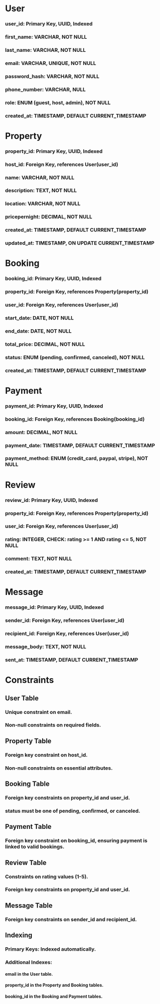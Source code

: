# User
### user_id: Primary Key, UUID, Indexed
### first_name: VARCHAR, NOT NULL
### last_name: VARCHAR, NOT NULL
### email: VARCHAR, UNIQUE, NOT NULL
### password_hash: VARCHAR, NOT NULL
### phone_number: VARCHAR, NULL
### role: ENUM (guest, host, admin), NOT NULL
### created_at: TIMESTAMP, DEFAULT CURRENT_TIMESTAMP

# Property
### property_id: Primary Key, UUID, Indexed
### host_id: Foreign Key, references User(user_id)
### name: VARCHAR, NOT NULL
### description: TEXT, NOT NULL
### location: VARCHAR, NOT NULL
### pricepernight: DECIMAL, NOT NULL
### created_at: TIMESTAMP, DEFAULT CURRENT_TIMESTAMP
### updated_at: TIMESTAMP, ON UPDATE CURRENT_TIMESTAMP

# Booking
### booking_id: Primary Key, UUID, Indexed
### property_id: Foreign Key, references Property(property_id)
### user_id: Foreign Key, references User(user_id)
### start_date: DATE, NOT NULL
### end_date: DATE, NOT NULL
### total_price: DECIMAL, NOT NULL
### status: ENUM (pending, confirmed, canceled), NOT NULL
### created_at: TIMESTAMP, DEFAULT CURRENT_TIMESTAMP

# Payment
### payment_id: Primary Key, UUID, Indexed
### booking_id: Foreign Key, references Booking(booking_id)
### amount: DECIMAL, NOT NULL
### payment_date: TIMESTAMP, DEFAULT CURRENT_TIMESTAMP
### payment_method: ENUM (credit_card, paypal, stripe), NOT NULL

# Review
### review_id: Primary Key, UUID, Indexed
### property_id: Foreign Key, references Property(property_id)
### user_id: Foreign Key, references User(user_id)
### rating: INTEGER, CHECK: rating >= 1 AND rating <= 5, NOT NULL
### comment: TEXT, NOT NULL
### created_at: TIMESTAMP, DEFAULT CURRENT_TIMESTAMP

# Message
### message_id: Primary Key, UUID, Indexed
### sender_id: Foreign Key, references User(user_id)
### recipient_id: Foreign Key, references User(user_id)
### message_body: TEXT, NOT NULL
### sent_at: TIMESTAMP, DEFAULT CURRENT_TIMESTAMP

# Constraints

## User Table
### Unique constraint on email.
### Non-null constraints on required fields.

## Property Table
### Foreign key constraint on host_id.
### Non-null constraints on essential attributes.

## Booking Table
### Foreign key constraints on property_id and user_id.
### status must be one of pending, confirmed, or canceled.

## Payment Table
### Foreign key constraint on booking_id, ensuring payment is linked to valid bookings.

## Review Table
### Constraints on rating values (1-5).
### Foreign key constraints on property_id and user_id.

## Message Table
### Foreign key constraints on sender_id and recipient_id.

## Indexing
### Primary Keys: Indexed automatically.
### Additional Indexes:
#### email in the User table.
#### property_id in the Property and Booking tables.
#### booking_id in the Booking and Payment tables.

